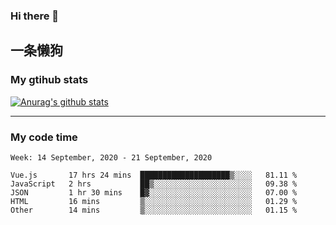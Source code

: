### Hi there 👋

## 一条懒狗
<!--
**kiss-me-quickly/kiss-me-quickly** is a ✨ _special_ ✨ repository because its `README.md` (this file) appears on your GitHub profile.

Here are some ideas to get you started:

- 🔭 I’m currently working on ...
- 🌱 I’m currently learning ...
- 👯 I’m looking to collaborate on ...
- 🤔 I’m looking for help with ...
- 💬 Ask me about ...
- 📫 How to reach me: ...
- 😄 Pronouns: ...
- ⚡ Fun fact: ...
-->


### My gtihub stats

[![Anurag's github stats](https://github-readme-stats.vercel.app/api?username=kiss-me-quickly)](https://github.com/anuraghazra/github-readme-stats)

***

### My code time

<!--START_SECTION:waka-->
```text
Week: 14 September, 2020 - 21 September, 2020

Vue.js       17 hrs 24 mins  ████████████████████▒░░░░   81.11 % 
JavaScript   2 hrs           ██▒░░░░░░░░░░░░░░░░░░░░░░   09.38 % 
JSON         1 hr 30 mins    █▓░░░░░░░░░░░░░░░░░░░░░░░   07.00 % 
HTML         16 mins         ▒░░░░░░░░░░░░░░░░░░░░░░░░   01.29 % 
Other        14 mins         ▒░░░░░░░░░░░░░░░░░░░░░░░░   01.15 % 
```
<!--END_SECTION:waka-->
